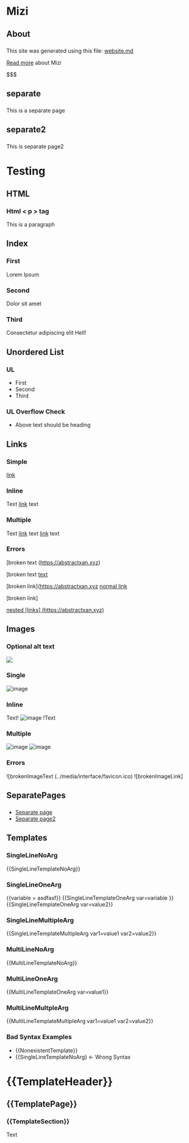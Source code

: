 # Mizi
## About
###  
This site was generated using this file: [website.md](https://raw.githubusercontent.com/AbstractXan/Mizi/master/src/website.md)

[Read more](https://github.com/abstractxan/mizi) about Mizi

$$$ 
## separate
###  
This is a separate page
## separate2
###  
This is separate page2

# Testing
## HTML
### Html &lt; p &gt; tag
<p>This is a paragraph</p>

## Index
### First
Lorem Ipsum
### Second
Dolor sit amet
### Third
Consectetur adipiscing elit
Hell!

## Unordered List
### UL
- First
- Second
- Third
### UL Overflow Check
- Above text should be heading 

## Links
### Simple
[link](https://www.abstractxan.xyz)
### Inline
Text [link](https://abstractxan.xyz) text
### Multiple
Text [link](https://abstractxan.xyz) text [link](https://abstractxan.xyz) text
### Errors
[broken text (https://abstractxan.xyz)

[broken text [text](https://abstractxan.xyz)

[broken link](https://abstractxan.xyz [normal link](https://www.abstractxan.xyz)

[broken link]

[nested [links] (https://abstractxan.xyz)](https://google.com)

## Images
### Optional alt text
![](../media/interface/favicon.ico)
### Single
![image](../media/interface/favicon.ico)
### Inline
Text! ![image](../media/interface/favicon.ico) !Text
### Multiple
![image](../media/interface/favicon.ico) ![image](../media/interface/favicon.ico)
### Errors
![brokenImageText (../media/interface/favicon.ico)
![brokenImageLink]

## SeparatePages
###  
- [Separate page](separate.html)
- [Separate page2](separate2.html)


## Templates
### SingleLineNoArg
{{SingleLineTemplateNoArg}}
### SingleLineOneArg
{{variable = asdfasf}}
{{SingleLineTemplateOneArg var=variable }}
{{SingleLineTemplateOneArg var=value2}}
### SingleLineMultipleArg
{{SingleLineTemplateMultipleArg var1=value1 var2=value2}}
### MultiLineNoArg
{{MultiLineTemplateNoArg}}
### MultiLineOneArg
{{MultiLineTemplateOneArg var=value1}}
### MultiLineMultpleArg
{{MultiLineTemplateMultipleArg var1=value1 var2=value2}}

### Bad Syntax Examples
- {{NonexistentTemplate}}
- {{SingleLineTemplateNoArg} <- Wrong Syntax

# {{TemplateHeader}}
## {{TemplatePage}}
### {{TemplateSection}}
Text
